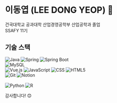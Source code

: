 # 이동엽 (LEE DONG YEOP) 👋

건국대학교 공과대학 산업경영공학부 산업공학과 졸업  
SSAFY 11기 

<!--📫 저와 연락하려면 [이메일 주소](mailto:adcd@gmail.com)로 메일을 보내주세요. -->

## 기술 스택

![Java](https://img.shields.io/badge/Java-000000?style=flat-square&logo=openjdk&logoColor=white)
![Spring](https://img.shields.io/badge/Spring-6DB33F?style=flat-square&logo=spring&logoColor=white)
![Spring Boot](https://img.shields.io/badge/Spring_Boot-6DB33F?style=flat-square&logo=spring-boot&logoColor=white)<br>
![MySQL](https://img.shields.io/badge/MySQL-4479A1?style=flat-square&logo=mysql&logoColor=white)<br>
![Vue.js](https://img.shields.io/badge/Vue.js-4FC08D?style=flat-square&logo=vue.js&logoColor=white)
![JavaScript](https://img.shields.io/badge/JavaScript-F7DF1E?style=flat-square&logo=javascript&logoColor=black)
![CSS](https://img.shields.io/badge/CSS-1572B6?style=flat-square&logo=css3&logoColor=white)
![HTML5](https://img.shields.io/badge/HTML5-E34F26?style=flat-square&logo=html5&logoColor=white)<br>
![Git](https://img.shields.io/badge/Git-F05032?style=flat-square&logo=git&logoColor=white) 
![Notion](https://img.shields.io/badge/Notion-000000?style=flat-square&logo=notion&logoColor=white)<br><br>
![Python](https://img.shields.io/badge/Python-3776AB?style=flat-square&logo=python&logoColor=white)
![R](https://img.shields.io/badge/R-276DC3?style=flat-square&logo=r&logoColor=white)<br>

감사합니다! 😊

